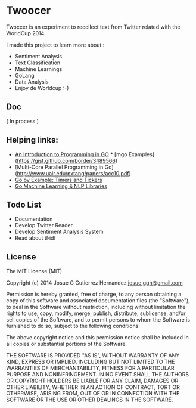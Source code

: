Twoocer
=======

Twoccer is an experiment to recollect text from Twitter related with the WorldCup 2014.

I made this project to learn more about : 
* Sentiment Analysis
* Text Classification
* Machine Learnings
* GoLang
* Data Analysis
* Enjoy de Worldcup :-)


## Doc

( In process )

## Helping links: 

* [An Introduction to Programming in GO](http://www.golang-book.com/)
* [mgo Examples] (https://gist.github.com/border/3489566)
* [Multi-Core Parallel Programming in Go] (http://www.ualr.edu/pxtang/papers/acc10.pdf)
* [Go by Example: Timers and Tickers](http://mmcgrana.github.io/2012/09/go-by-example-timers-and-tickers.html)
* [Go Machine Learning & NLP Libraries](http://biosphere.cc/software-engineering/go-machine-learning-nlp-libraries/)

## Todo List

* Documentation
* Develop Twitter Reader 
* Develop Sentiment Analysis System
* Read about tf·idf

## License

The MIT License (MIT)

Copyright (c) 2014 Josue G Gutierrez Hernandez josue.ggh@gmail.com

Permission is hereby granted, free of charge, to any person obtaining a copy
of this software and associated documentation files (the "Software"), to deal
in the Software without restriction, including without limitation the rights
to use, copy, modify, merge, publish, distribute, sublicense, and/or sell
copies of the Software, and to permit persons to whom the Software is
furnished to do so, subject to the following conditions:

The above copyright notice and this permission notice shall be included in
all copies or substantial portions of the Software.

THE SOFTWARE IS PROVIDED "AS IS", WITHOUT WARRANTY OF ANY KIND, EXPRESS OR
IMPLIED, INCLUDING BUT NOT LIMITED TO THE WARRANTIES OF MERCHANTABILITY,
FITNESS FOR A PARTICULAR PURPOSE AND NONINFRINGEMENT. IN NO EVENT SHALL THE
AUTHORS OR COPYRIGHT HOLDERS BE LIABLE FOR ANY CLAIM, DAMAGES OR OTHER
LIABILITY, WHETHER IN AN ACTION OF CONTRACT, TORT OR OTHERWISE, ARISING FROM,
OUT OF OR IN CONNECTION WITH THE SOFTWARE OR THE USE OR OTHER DEALINGS IN
THE SOFTWARE.